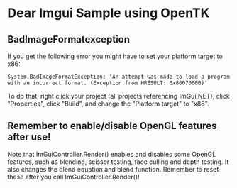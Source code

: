 # Dear Imgui Sample using OpenTK

## BadImageFormatexception

If you get the following error you might have to set your platform target to x86:

```
System.BadImageFormatException: 'An attempt was made to load a program with an incorrect format. (Exception from HRESULT: 0x8007000B)'
```

To do that, right click your project (all projects referencing ImGui.NET), click "Properties", click "Build", and change the "Platform target" to "x86".

## Remember to enable/disable OpenGL features after use!

Note that ImGuiController.Render() enables and disables some OpenGL features, such as blending, scissor testing, face culling and depth testing. It also changes the blend equation and blend function. Remember to reset these after you call ImGuiController.Render()!